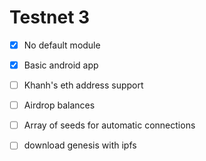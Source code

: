 # Testnet 3

- [x] No default module
- [x] Basic android app
- [ ] Khanh's eth address support
- [ ] Airdrop balances
- [ ] Array of seeds for automatic connections
- [ ] download genesis with ipfs


